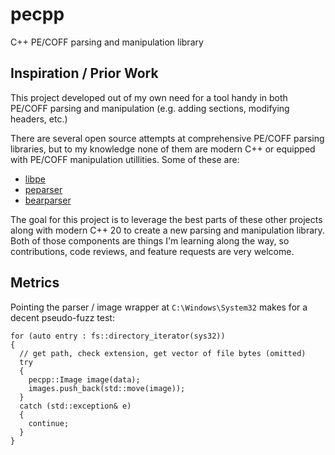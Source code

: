 # pecpp

C++ PE/COFF parsing and manipulation library 

## Inspiration / Prior Work

This project developed out of my own need for a tool handy in both PE/COFF parsing and manipulation (e.g. adding sections, modifying headers, etc.)

There are several open source attempts at comprehensive PE/COFF parsing libraries, but to my knowledge none of them are modern C++ or equipped with PE/COFF manipulation utillities. Some of these are:

- [libpe](https://github.com/merces/libpe/)
- [peparser](https://github.com/smarttechnologies/peparser)
- [bearparser](https://github.com/hasherezade/bearparser)

The goal for this project is to leverage the best parts of these other projects along with modern C++ 20 to create a new parsing and manipulation library. Both of those components are things I'm learning along the way, so contributions, code reviews, and feature requests are very welcome.

## Metrics

Pointing the parser / image wrapper at `C:\Windows\System32` makes for a decent pseudo-fuzz test:

```
for (auto entry : fs::directory_iterator(sys32))
{
  // get path, check extension, get vector of file bytes (omitted)
  try
  {
    pecpp::Image image(data);
    images.push_back(std::move(image));
  }
  catch (std::exception& e)
  {
    continue;
  }
}
```
